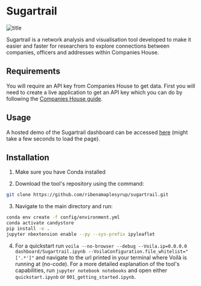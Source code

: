 # Sugartrail

![title](assets/images/domain.png)

Sugartrail is a network analysis and visualisation tool developed to make it easier and faster for researchers to explore connections between companies, officers and addresses within Companies House.

## Requirements

You will require an API key from Companies House to get data. First you will need to create a live application to get an API key which you can do by following the [Companies House guide](https://developer.company-information.service.gov.uk/how-to-create-an-application).

## Usage

A hosted demo of the Sugartrail dashboard can be accessed [here](https://stark-island-99644.herokuapp.com/) (might take a few seconds to load the page).

## Installation

1. Make sure you have Conda installed

2. Download the tool's repository using the command:

```bash
git clone https://github.com/ribenamaplesyrup/sugartrail.git
```

3. Navigate to the main directory and run:

```bash
conda env create -f config/environment.yml
conda activate candystore
pip install -e .
jupyter nbextension enable --py --sys-prefix ipyleaflet
```

4. For a quickstart run `voila --no-browser --debug --Voila.ip=0.0.0.0 dashboard/Sugartrail.ipynb --VoilaConfiguration.file_whitelist="['.*']"` and navigate to the url printed in your terminal where Voilà is running at (no-code). For a more detailed explanation of the tool's capabilities, run `jupyter notebook notebooks` and open either `quickstart.ipynb` or `001_getting_started.ipynb`.
